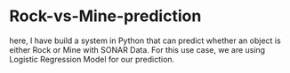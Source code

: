 # Rock-vs-Mine-prediction
here, I have build a system in Python that can predict whether an object is either Rock or Mine with SONAR Data. For this use case, we are using Logistic Regression Model for our prediction.
